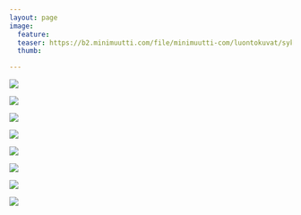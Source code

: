 ```yaml
---
layout: page
image:
  feature:
  teaser: https://b2.minimuutti.com/file/minimuutti-com/luontokuvat/syksy/5/DS70393-245px.jpg
  thumb:

---
```


![](https://b2.minimuutti.com/file/minimuutti-com/luontokuvat/syksy/5/DS70611-800px.jpg)

![](https://b2.minimuutti.com/file/minimuutti-com/luontokuvat/syksy/5/DS70419-800px.jpg)

![](https://b2.minimuutti.com/file/minimuutti-com/luontokuvat/syksy/5/DS70420-800px.jpg)

![](https://b2.minimuutti.com/file/minimuutti-com/luontokuvat/syksy/5/DS70421-800px.jpg)

![](https://b2.minimuutti.com/file/minimuutti-com/luontokuvat/syksy/5/DS70425-800px.jpg)

![](https://b2.minimuutti.com/file/minimuutti-com/luontokuvat/syksy/5/DS70395-800px.jpg)

![](https://b2.minimuutti.com/file/minimuutti-com/luontokuvat/syksy/5/DS70406-800px.jpg)

![](https://b2.minimuutti.com/file/minimuutti-com/luontokuvat/syksy/5/DS70393-800px.jpg)
